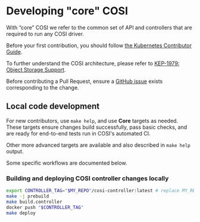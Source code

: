 # Developing "core" COSI

With “core” COSI we refer to the common set of API and controllers that are required to run any COSI driver.

Before your first contribution, you should follow [the Kubernetes Contributor Guide](https://www.kubernetes.dev/docs/guide/#contributor-guide).

To further understand the COSI architecture, please refer to [KEP-1979: Object Storage
Support](https://github.com/kubernetes/enhancements/tree/master/keps/sig-storage/1979-object-storage-support).

Before contributing a Pull Request, ensure a [GitHub issue](https://github.com/kubernetes-sigs/container-object-storage-interface/issues) exists corresponding to the change.

## Local code development

For new contributors, use `make help`, and use **Core** targets as needed.
These targets ensure changes build successfully, pass basic checks, and are ready for end-to-end tests run in COSI's automated CI.

Other more advanced targets are available and also described in `make help` output.

Some specific workflows are documented below.

### Building and deploying COSI controller changes locally

```sh
export CONTROLLER_TAG="$MY_REPO"/cosi-controller:latest # replace MY_REPO with desired dev repo
make -j prebuild
make build.controller
docker push "$CONTROLLER_TAG"
make deploy
```

